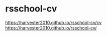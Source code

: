 # rsschool-cv
https://harvester2010.github.io/rsschool-cv/cv
https://harvester2010.github.io/rsschool-cv/
